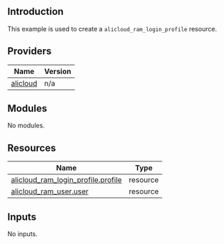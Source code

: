 ## Introduction

This example is used to create a `alicloud_ram_login_profile` resource.

<!-- BEGIN_TF_DOCS -->
## Providers

| Name | Version |
|------|---------|
| <a name="provider_alicloud"></a> [alicloud](#provider\_alicloud) | n/a |

## Modules

No modules.

## Resources

| Name | Type |
|------|------|
| [alicloud_ram_login_profile.profile](https://registry.terraform.io/providers/aliyun/alicloud/latest/docs/resources/ram_login_profile) | resource |
| [alicloud_ram_user.user](https://registry.terraform.io/providers/aliyun/alicloud/latest/docs/resources/ram_user) | resource |

## Inputs

No inputs.
<!-- END_TF_DOCS -->    
